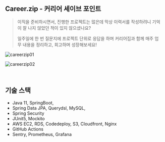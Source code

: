 ## Career.zip - 커리어 세이브 포인트
> 이직을 준비하시면서, 진행한 프로젝트는 많은데 막상 이력서를 작성하려니 기억이 잘 나지 않았던 적이 있지 않으셨나요?
> <br />
>
> 일주일에 한 번 질문지에 프로젝트 단위로 응답을 하며 커리어집과 함께 매주 업무 내용을 정리하고, 회고하며 성장해보세요!

![careerzip01](https://user-images.githubusercontent.com/49878687/127605117-ad4ba4a8-0f6f-49e6-854b-bec232410a40.png)

![careerzip02](https://user-images.githubusercontent.com/49878687/127605124-01ae684e-7650-4ef1-844c-0095efc6d58d.png)

<br />

## 기술 스택
- Java 11, SpringBoot, 
- Spring Data JPA, Querydsl, MySQL, 
- Spring Security
- JUnit5, Mockito
- AWS EC2, RDS, Codedeploy, S3, Cloudfront, Nginx
- GitHub Actions
- Sentry, Prometheus, Grafana
